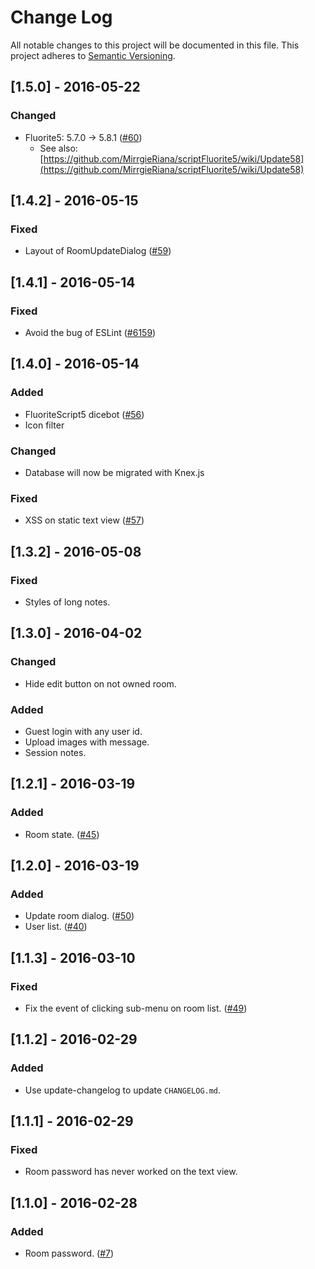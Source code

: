 # Change Log
All notable changes to this project will be documented in this file.
This project adheres to [Semantic Versioning](http://semver.org/).

## [1.5.0] - 2016-05-22
### Changed
- Fluorite5: 5.7.0 -> 5.8.1 ([#60](https://github.com/ukatama/nekochat/pull/60))
  - See also: [https://github.com/MirrgieRiana/scriptFluorite5/wiki/Update58](https://github.com/MirrgieRiana/scriptFluorite5/wiki/Update58)

## [1.4.2] - 2016-05-15
### Fixed
- Layout of RoomUpdateDialog ([#59](https://github.com/ukatama/nekochat/issues/59))

## [1.4.1] - 2016-05-14
### Fixed
- Avoid the bug of ESLint ([#6159](https://github.com/eslint/eslint/issues/6159)) 

## [1.4.0] - 2016-05-14
### Added
- FluoriteScript5 dicebot ([#56](https://github.com/ukatama/nekochat/pull/56))
- Icon filter

### Changed
- Database will now be migrated with Knex.js

### Fixed
- XSS on static text view ([#57](https://github.com/ukatama/nekochat/issues/57))

## [1.3.2] - 2016-05-08
### Fixed
- Styles of long notes.

## [1.3.0] - 2016-04-02
### Changed
- Hide edit button on not owned room.

### Added
- Guest login with any user id.
- Upload images with message.
- Session notes.

## [1.2.1] - 2016-03-19
### Added
- Room state. ([#45](https://github.com/ukatama/nekochat/issues/45))

## [1.2.0] - 2016-03-19
### Added
- Update room dialog. ([#50](https://github.com/ukatama/nekochat/issues/50))
- User list. ([#40](https://github.com/ukatama/nekochat/issues/40))

## [1.1.3] - 2016-03-10
### Fixed
- Fix the event of clicking sub-menu on room list. ([#49](https://github.com/ukatama/nekochat/issues/49))

## [1.1.2] - 2016-02-29
### Added
- Use update-changelog to update `CHANGELOG.md`.

## [1.1.1] - 2016-02-29
### Fixed
- Room password has never worked on the text view.

## [1.1.0] - 2016-02-28
### Added
- Room password. ([#7](https://github.com/ukatama/nekochat/issues/7))
